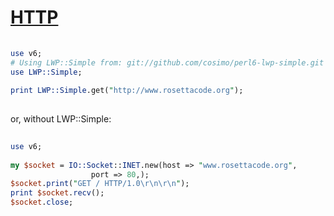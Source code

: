 [1]: http://rosettacode.org/wiki/HTTP

# [HTTP][1]

```perl
 
use v6;
# Using LWP::Simple from: git://github.com/cosimo/perl6-lwp-simple.git
use LWP::Simple;
 
print LWP::Simple.get("http://www.rosettacode.org");
 
```


or, without LWP::Simple:

```perl
 
use v6;
 
my $socket = IO::Socket::INET.new(host => "www.rosettacode.org",
				  port => 80,);
$socket.print("GET / HTTP/1.0\r\n\r\n");
print $socket.recv();
$socket.close;
 
```